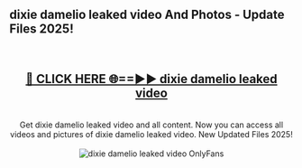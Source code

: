 <h2>dixie damelio leaked video And Photos - Update Files 2025!</h2>
<br>
<div align="center">
<h2><a href="https://linkcuts.com/hfmhzwbr" rel="nofollow">🔴 CLICK HERE 🌐==►► dixie damelio leaked video</a></h2>
<br>
Get dixie damelio leaked video and all content. Now you can access all videos and pictures of dixie damelio leaked video. New Updated Files 2025!
<br>
<br>
<a href="https://linkcuts.com/hfmhzwbr" rel="nofollow" data-target="animated-image.originalLink"><img src="https://i.ibb.co.com/WyWwxjT/player-gif2.gif" alt="dixie damelio leaked video OnlyFans" style="max-width: 100%; display: inline-block;" data-target="animated-image.originalImage"></a>
</div>
<br>